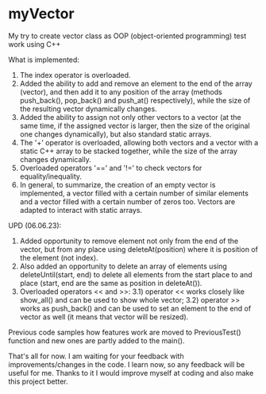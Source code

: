 # myVector
My try to create vector class as OOP (object-oriented programming) test work using C++

What is implemented:
1. The index operator is overloaded.
2. Added the ability to add and remove an element to the end of the array (vector), and then add it to any position of the array (methods push_back(), pop_back() and push_at() respectively), while the size of the resulting vector dynamically changes.
3. Added the ability to assign not only other vectors to a vector (at the same time, if the assigned vector is larger, then the size of the original one changes dynamically), but also standard static arrays.
4. The '+' operator is overloaded, allowing both vectors and a vector with a static C++ array to be stacked together, while the size of the array changes dynamically.
5. Overloaded operators '==' and '!=' to check vectors for equality/inequality.
6. In general, to summarize, the creation of an empty vector is implemented, a vector filled with a certain number of similar elements and a vector filled with a certain number of zeros too. Vectors are adapted to interact with static arrays.
  
UPD (06.06.23):
1. Added opportunity to remove element not only from the end of the vector, but from any place using deleteAt(position) where it is position of the element (not index).
2. Also added an opportunity to delete an array of elements using deleteUntil(start, end) to delete all elements from the start place to and place (start, end are the same as position in deleteAt()).
3. Overloaded operators << and >>:
3.1) operator << works closely like show_all() and can be used to show whole vector;
3.2) operator >> works as push_back() and can be used to set an element to the end of vector as well (it means that vector will be resized).

Previous code samples how features work are moved to PreviousTest() function and new ones are partly added to the main().
  
That's all for now. I am waiting for your feedback with improvements/changes in the code.
I learn now, so any feedback will be useful for me. Thanks to it I would improve myself at coding and also make this project better.
